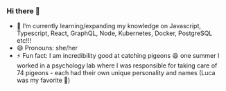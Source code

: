 ### Hi there 👋

- 🌱 I’m currently learning/expanding my knowledge on Javascript, Typescript, React, GraphQL, Node, Kubernetes, Docker, PostgreSQL etc!!!
- 😄 Pronouns: she/her
- ⚡ Fun fact: I am incredibility good at catching pigeons :laughing: one summer I worked in a psychology lab where I was responsible for taking care of 74 pigeons - each had their own unique personality and names (Luca was my favorite 🤠)

<!--
**lindsaybstoner/lindsaybstoner** is a ✨ _special_ ✨ repository because its `README.md` (this file) appears on your GitHub profile.

Here are some ideas to get you started:

- 🔭 I’m currently working on ...
- 🌱 I’m currently learning ...
- 👯 I’m looking to collaborate on ...
- 🤔 I’m looking for help with ...
- 💬 Ask me about ...
- 📫 How to reach me: ...
- 😄 Pronouns: ...
- ⚡ Fun fact: ...
-->
